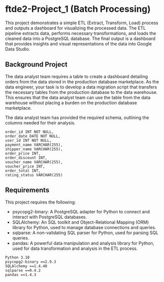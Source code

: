 # ftde2-Project_1 (Batch Processing)

This project demonstrates a simple ETL (Extract, Transform, Load) process and outputs a dashboard for visualizing the processed data. The ETL pipeline extracts data, performs necessary transformations, and loads the cleaned data into a PostgreSQL database. The final output is a dashboard that provides insights and visual representations of the data into Google Data Studio.


## Background Project
The data analyst team requires a table to create a dashboard detailing orders from the data stored in the production database marketplace. As the data engineer, your task is to develop a data migration script that transfers the necessary tables from the production database to the data warehouse. This ensures that the data analyst team can use the table from the data warehouse without placing a burden on the production database marketplace.

The data analyst team has provided the required schema, outlining the columns needed for their analysis.
~~~~
order_id INT NOT NULL,
order_date DATE NOT NULL,
user_id INT NOT NULL,
payment_name VARCHAR(255),
shipper_name VARCHAR(255),
order_price INT,
order_discount INT,
voucher_name VARCHAR(255),
voucher_price INT,
order_total INT,
rating_status VARCHAR(255)
~~~~


## Requirements
This project requires the following:
* psycopg2-binary: A PostgreSQL adapter for Python to connect and interact with PostgreSQL databases.
* SQLAlchemy: An SQL toolkit and Object-Relational Mapping (ORM) library for Python, used to manage database connections and queries.
* sqlparse: A non-validating SQL parser for Python, used for parsing SQL queries.
* pandas: A powerful data manipulation and analysis library for Python, used for data transformation and analysis in the ETL process.

```
Python 3.10
psycopg2-binary ==2.9.3
SQLAlchemy ==1.4.40
sqlparse ==0.4.2
pandas ==1.4.3
```
